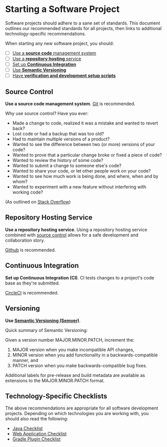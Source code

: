 # Starting a Software Project

Software projects should adhere to a sane set of standards. This document outlines our recommended
standards for all projects, then links to additional technology-specific recommendations.

When starting any new software project, you should:

- [ ] [Use a **source code** management system](#source-control)
- [ ] [Use a **repository hosting** service](#repository-hosting-service)
- [ ] [Set up **Continuous Integration**](#continuous-integration)
- [ ] [Use **Semantic Versioning**](#versioning)
- [ ] [Have **verification and development setup scripts**](#verification-and-development-setup-scripts)

## Source Control

**Use a source code management system**.
[Git](https://en.wikipedia.org/wiki/Git_(software)) is recommended.

Why use source control? Have you ever:

- Made a change to code, realized it was a mistake and wanted to revert back?
- Lost code or had a backup that was too old?
- Had to maintain multiple versions of a product?
- Wanted to see the difference between two (or more) versions of your code?
- Wanted to prove that a particular change broke or fixed a piece of code?
- Wanted to review the history of some code?
- Wanted to submit a change to someone else's code?
- Wanted to share your code, or let other people work on your code?
- Wanted to see how much work is being done, and where, when and by whom?
- Wanted to experiment with a new feature without interfering with working code?

(As outlined on
[Stack Overflow](http://stackoverflow.com/questions/1408450/why-should-i-use-version-control))

## Repository Hosting Service

**Use a repository hosting service**. Using a repository hosting service combined with
[source control](#source-control) allows for a safe development and collaboration story.

[Github](https://github.com/) is recommended.

## Continuous Integration

**Set up Continuous Integration (CI)**. CI tests changes to a project's code base as they're
submitted.

[CircleCI](https://circleci.com/) is recommended.

## Versioning

**Use [Semantic Versioning (Semver)](http://semver.org/)**.

Quick summary of Semantic Versioning:

Given a version number MAJOR.MINOR.PATCH, increment the:

1. MAJOR version when you make incompatible API changes,
2. MINOR version when you add functionality in a backwards-compatible manner, and
3. PATCH version when you make backwards-compatible bug fixes.

Additional labels for pre-release and build metadata are available as
extensions to the MAJOR.MINOR.PATCH format.

## Technology-Specific Checklists

The above recommendations are appropriate for all software development projects. Depending on which
technologies you are working with, you should also read the following:

- [Java Checklist](java.md)
- [Web Application Checklist](web-app.md)
- [Gradle Plugin Checklist](gradle-plugin.md)
